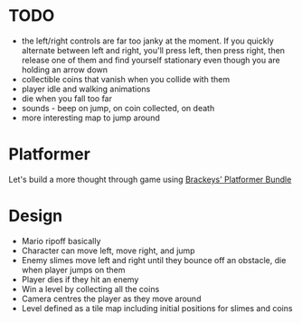 # TODO
- the left/right controls are far too janky at the moment. If you quickly alternate between left and right, you'll press left, then press right, then release one of them and find yourself stationary even though you are holding an arrow down
- collectible coins that vanish when you collide with them
- player idle and walking animations
- die when you fall too far
- sounds - beep on jump, on coin collected, on death
- more interesting map to jump around

# Platformer
Let's build a more thought through game using [Brackeys' Platformer Bundle](https://brackeysgames.itch.io/brackeys-platformer-bundle)

# Design
- Mario ripoff basically
- Character can move left, move right, and jump
- Enemy slimes move left and right until they bounce off an obstacle, die when player jumps on them
- Player dies if they hit an enemy
- Win a level by collecting all the coins
- Camera centres the player as they move around
- Level defined as a tile map including initial positions for slimes and coins
